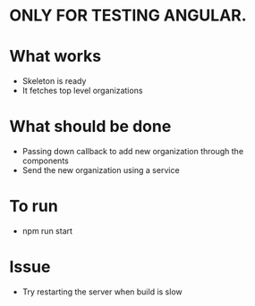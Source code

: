 # ONLY FOR TESTING ANGULAR. 

# What works 
- Skeleton is ready
- It fetches top level organizations

# What should be done
- Passing down callback to add new organization through the components
- Send the new organization using a service

# To run
- npm run start

# Issue
- Try restarting the server when build is slow

